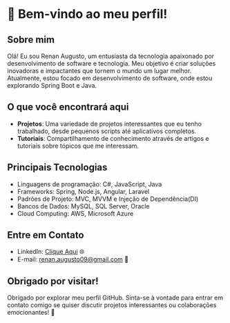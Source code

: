 # 👋 Bem-vindo ao meu perfil!

## Sobre mim
Olá! Eu sou Renan Augusto, um entusiasta da tecnologia apaixonado por desenvolvimento de software e tecnologia. Meu objetivo é criar soluções inovadoras e impactantes que tornem o mundo um lugar melhor. Atualmente, estou focado em desenvolvimento de software, onde estou explorando Spring Boot e Java.

## O que você encontrará aqui
- **Projetos**: Uma variedade de projetos interessantes que eu tenho trabalhado, desde pequenos scripts até aplicativos completos.
- **Tutoriais**: Compartilhamento de conhecimento através de artigos e tutoriais sobre tópicos que me interessam.

## Principais Tecnologias
- Linguagens de programação: C#, JavaScript, Java
- Frameworks: Spring, Node.js, Angular, Laravel
- Padrões de Projeto: MVC, MVVM e Injeção de Dependência(DI)
- Bancos de Dados: MySQL, SQL Server, Oracle
- Cloud Computing: AWS, Microsoft Azure

## Entre em Contato
- LinkedIn: [Clique Aqui](https://www.linkedin.com/in/renan-augusto-da-silva/) 🌐
- E-mail: renan.augusto09@gmail.com 📧

## Obrigado por visitar!
Obrigado por explorar meu perfil GitHub. Sinta-se à vontade para entrar em contato comigo se quiser discutir projetos interessantes ou colaborações emocionantes! 🤝
